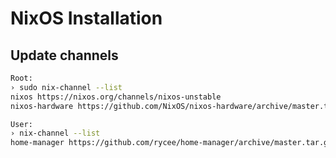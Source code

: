 # NixOS Installation

## Update channels

```bash
Root:
› sudo nix-channel --list 
nixos https://nixos.org/channels/nixos-unstable
nixos-hardware https://github.com/NixOS/nixos-hardware/archive/master.tar.gz

User:
› nix-channel --list 
home-manager https://github.com/rycee/home-manager/archive/master.tar.gz
```
